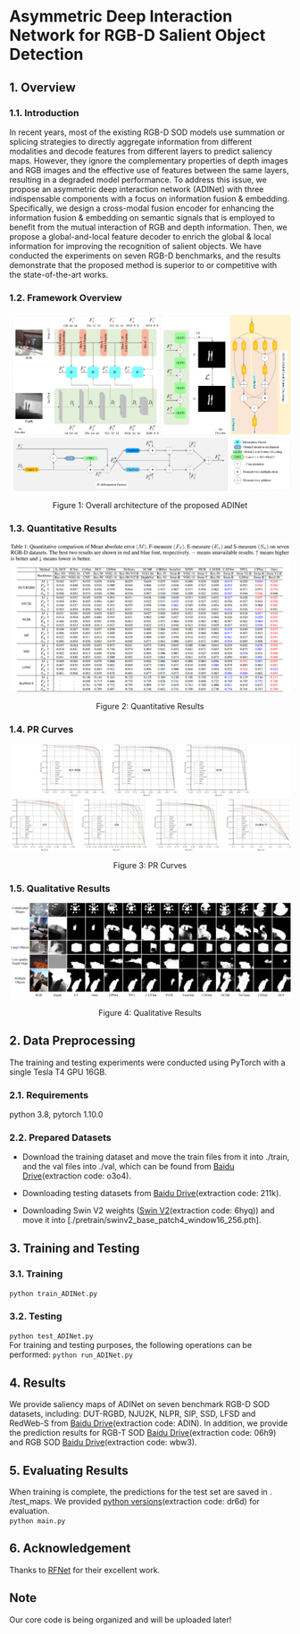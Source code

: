 # Asymmetric Deep Interaction Network for RGB-D Salient Object Detection

## 1. Overview
### 1.1. Introduction
In recent years, most of the existing RGB-D SOD models use summation or splicing strategies to directly aggregate information from different modalities and decode features from different layers to predict saliency maps. However, they ignore the complementary properties of depth images and RGB images and the effective use of features between the same layers, resulting in a degraded model performance. To address this issue, we propose an asymmetric deep interaction network (ADINet) with three indispensable components with a focus on information fusion \& embedding. Specifically, we design a cross-modal fusion encoder  for enhancing the information fusion \& embedding on semantic signals that is employed to benefit from the mutual interaction of RGB and depth information. Then, we propose a global-and-local feature decoder to enrich the global \& local information for improving the recognition of salient objects. We have conducted the experiments on seven RGB-D benchmarks, and the results demonstrate that the proposed method is superior to or competitive with the state-of-the-art works.

### 1.2. Framework Overview
![image](ADINet/imgs/ADINet.png)
<div align="center">
Figure 1: Overall architecture of the proposed ADINet
</div>

### 1.3. Quantitative Results
![alt](ADINet/imgs/Quantitative.png)
<div align="center">
Figure 2: Quantitative Results
</div>

### 1.4. PR Curves
![alt](ADINet/imgs/pr.png)
<div align="center">
Figure 3: PR Curves
</div>

### 1.5. Qualitative Results
![alt](ADINet/imgs/Qualitative.png)
<div align="center">
Figure 4: Qualitative Results
</div>


## 2. Data Preprocessing
The training and testing experiments were conducted using PyTorch with a single Tesla T4 GPU 16GB.
### 2.1. Requirements
python 3.8,   pytorch 1.10.0
### 2.2. Prepared Datasets
* Download the training dataset and move the train files from it into ./train, and the val files into ./val, which can be found from [Baidu Drive](https://pan.baidu.com/s/1wfOG3EqyLaM0UH6pwfvpdA)(extraction code: o3o4).
- Downloading testing datasets from [Baidu Drive](https://pan.baidu.com/s/1uERpDsb9GIvCACOoCXeJSg)(extraction code: 211k).
* Downloading Swin V2 weights ([Swin V2](https://pan.baidu.com/s/1_zZIHiBFOHXZ-F-cJohKTQ)(extraction code: 6hyq)) and move it into [./pretrain/swinv2_base_patch4_window16_256.pth].

## 3. Training and Testing
### 3.1. Training
`python train_ADINet.py`
### 3.2. Testing
`python test_ADINet.py`\
For training and testing purposes, the following operations can be performed: `python run_ADINet.py`

## 4. Results
We provide saliency maps of ADINet on seven benchmark RGB-D SOD datasets, including: DUT-RGBD, NJU2K, NLPR, SIP, SSD, LFSD and RedWeb-S from [Baidu Drive](https://pan.baidu.com/s/12VpO5Z79MqM7wvJKup7Aqw)(extraction code: ADIN). In addition, we provide the prediction results for RGB-T SOD [Baidu Drive](https://pan.baidu.com/s/1o3bFZ1EU72qLP4XC3u9XLw)(extraction code: 06h9) and RGB SOD [Baidu Drive](https://pan.baidu.com/s/1bkRwGe-RmhczEbojx1_J1g)(extraction code: wbw3).

## 5. Evaluating Results
When training is complete, the predictions for the test set are saved in . /test_maps. We provided [python versions](https://pan.baidu.com/s/1Y1bn4ITcWAOqp-43SNVJbg)(extraction code: dr6d) for evaluation.\
`python main.py`

## 6. Acknowledgement
Thanks to [RFNet](https://github.com/Zongwei97/RFnet) for their excellent work.
## Note
Our core code is being organized and will be uploaded later!
